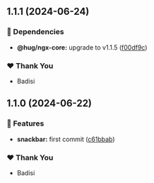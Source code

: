 ## 1.1.1 (2024-06-24)


### 🌱 Dependencies

- **@hug/ngx-core:** upgrade to v1.1.5 ([f00df9c](https://github.com/DSI-HUG/ngx-components/commit/f00df9c))


### ❤️  Thank You

- Badisi

## 1.1.0 (2024-06-22)


### 🚀 Features

- **snackbar:** first commit ([c61bbab](https://github.com/DSI-HUG/ngx-components/commit/c61bbab))


### ❤️  Thank You

- Badisi